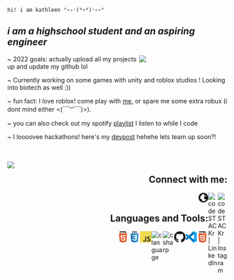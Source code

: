 
`hi! i am kathleen °˖✧◝(⁰▿⁰)◜✧˖°`
<h2 style="text-align: left;"><em>i am a highschool student and an aspiring engineer</em></h2>
<img align="right"  width="40%" src="https://media.giphy.com/media/Mmh3uG0srGGqFm5Vmw/giphy.gif">

  <!-- ~ check out my works on my [website][website] (currently under development).  -->

  ~ 2022 goals: actually upload all my projects up and update my github lol
 

<!--   ~ I love coding as much as I do figure skating! you can either find me on my computer or at the rink (I don't even have time for school sometimes lol) -->

  ~ Currently working on some games with unity and roblox studios ! Looking into biotech as well :)) 
  

  ~ fun fact: I love roblox! come play with [me][roblox], or spare me some extra robux  (i dont mind either <(￣︶￣)>).


  ~ you can also check out my spotify [playlist][spotify] I listen to while I code


  ~ I loooovee hackathons! here's my [devpost][devpost] hehehe lets team up soon?!





[roblox]: https://www.roblox.com/users/2259131681/profile
[spotify]: https://open.spotify.com/playlist/4L7E251CuYbKlV8vtncQV2?si=926c0c7e0cbd4d98
[website]: https://kathleenzz.github.io/personalWebsite/
[instagram]: https://www.instagram.com/kathleaannn/
[linkedin]: https://www.linkedin.com/in/kathleenzapata/

<br />
<br />


<img align="left" width="55%" src="https://media0.giphy.com/media/Uz4cDaGXPxeuY/giphy.gif?cid=790b761179e7290ba8bbf132d080e7e3f2223267837e23f8&rid=giphy.gif&ct=g">

<h2 align="right"> Connect with me: </h2>

[<img align="right" alt="codeSTACKr | Instagram" width="22px" src="https://cdn.jsdelivr.net/npm/simple-icons@v3/icons/instagram.svg" />][instagram]

[<img align="right" alt="codeSTACKr | LinkedIn" width="22px" src="https://cdn.jsdelivr.net/npm/simple-icons@v3/icons/linkedin.svg" />][linkedin]

[<img align="right" alt="codeSTACKr.com" width="22px" src="https://raw.githubusercontent.com/iconic/open-iconic/master/svg/globe.svg" />][website]


<br />

<h2 align="right"> Languages and Tools: </h2>

<img align="right" alt="unity" width="26px" src="https://raw.githubusercontent.com/github/explore/80688e429a7d4ef2fca1e82350fe8e3517d3494d/topics/html/html.png" />
<img align="right" alt="Visual Studio Code" width="26px" src="https://raw.githubusercontent.com/github/explore/80688e429a7d4ef2fca1e82350fe8e3517d3494d/topics/visual-studio-code/visual-studio-code.png" />
<img align="right" alt="GitHub" width="26px" src="https://raw.githubusercontent.com/github/explore/78df643247d429f6cc873026c0622819ad797942/topics/github/github.png" />
<img align="right" alt="c sharp" width="26px" src="https://seeklogo.com/images/C/c-sharp-c-logo-02F17714BA-seeklogo.com.png" />
<img align="right" alt="c language" width="26px" src="https://upload.wikimedia.org/wikipedia/commons/thumb/1/18/C_Programming_Language.svg/695px-C_Programming_Language.svg.png" />
<img align="right" alt="JavaScript" width="26px" src="https://raw.githubusercontent.com/github/explore/80688e429a7d4ef2fca1e82350fe8e3517d3494d/topics/javascript/javascript.png" />
<img align="right" alt="CSS3" width="26px" src="https://raw.githubusercontent.com/github/explore/80688e429a7d4ef2fca1e82350fe8e3517d3494d/topics/css/css.png" />
<img align="right" alt="HTML5" width="26px" src="https://raw.githubusercontent.com/github/explore/80688e429a7d4ef2fca1e82350fe8e3517d3494d/topics/html/html.png" />



[devpost]: https://devpost.com/kathleenzz?ref_content=user-portfolio&ref_feature=portfolio&ref_medium=global-nav
[roblox]: https://www.roblox.com/users/2259131681/profile
[spotify]: https://open.spotify.com/playlist/4L7E251CuYbKlV8vtncQV2?si=926c0c7e0cbd4d98
[website]: https://kathleenzz.github.io/personalWebsite/
[instagram]: https://www.instagram.com/kathleaannn/
[linkedin]: https://www.linkedin.com/in/kathleenzapata/


